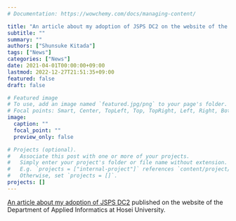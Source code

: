 ```yaml
---
# Documentation: https://wowchemy.com/docs/managing-content/

title: "An article about my adoption of JSPS DC2 on the website of the Department of Applied Informatics at Hosei University"
subtitle: ""
summary: ""
authors: ["Shunsuke Kitada"]
tags: ["News"]
categories: ["News"]
date: 2021-04-01T00:00:00+09:00
lastmod: 2022-12-27T21:51:35+09:00
featured: false
draft: false

# Featured image
# To use, add an image named `featured.jpg/png` to your page's folder.
# Focal points: Smart, Center, TopLeft, Top, TopRight, Left, Right, BottomLeft, Bottom, BottomRight.
image:
  caption: ""
  focal_point: ""
  preview_only: false

# Projects (optional).
#   Associate this post with one or more of your projects.
#   Simply enter your project's folder or file name without extension.
#   E.g. `projects = ["internal-project"]` references `content/project/deep-learning/index.md`.
#   Otherwise, set `projects = []`.
projects: []
---
```


[An article about my adoption of JSPS DC2](https://ai.ws.hosei.ac.jp/wp/news/news20210408/) published on the website of the Department of Applied Informatics at Hosei University.
